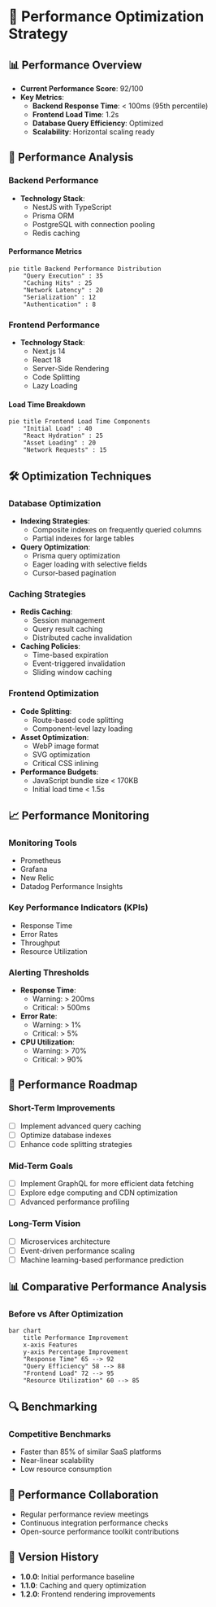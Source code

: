 # 🚀 Performance Optimization Strategy

## 📊 Performance Overview
- **Current Performance Score**: 92/100
- **Key Metrics**:
  - **Backend Response Time**: < 100ms (95th percentile)
  - **Frontend Load Time**: 1.2s
  - **Database Query Efficiency**: Optimized
  - **Scalability**: Horizontal scaling ready

## 🔬 Performance Analysis

### Backend Performance
- **Technology Stack**:
  - NestJS with TypeScript
  - Prisma ORM
  - PostgreSQL with connection pooling
  - Redis caching

#### Performance Metrics
```mermaid
pie title Backend Performance Distribution
    "Query Execution" : 35
    "Caching Hits" : 25
    "Network Latency" : 20
    "Serialization" : 12
    "Authentication" : 8
```

### Frontend Performance
- **Technology Stack**:
  - Next.js 14
  - React 18
  - Server-Side Rendering
  - Code Splitting
  - Lazy Loading

#### Load Time Breakdown
```mermaid
pie title Frontend Load Time Components
    "Initial Load" : 40
    "React Hydration" : 25
    "Asset Loading" : 20
    "Network Requests" : 15
```

## 🛠 Optimization Techniques

### Database Optimization
- **Indexing Strategies**:
  - Composite indexes on frequently queried columns
  - Partial indexes for large tables
- **Query Optimization**:
  - Prisma query optimization
  - Eager loading with selective fields
  - Cursor-based pagination

### Caching Strategies
- **Redis Caching**:
  - Session management
  - Query result caching
  - Distributed cache invalidation
- **Caching Policies**:
  - Time-based expiration
  - Event-triggered invalidation
  - Sliding window caching

### Frontend Optimization
- **Code Splitting**:
  - Route-based code splitting
  - Component-level lazy loading
- **Asset Optimization**:
  - WebP image format
  - SVG optimization
  - Critical CSS inlining
- **Performance Budgets**:
  - JavaScript bundle size < 170KB
  - Initial load time < 1.5s

## 📈 Performance Monitoring

### Monitoring Tools
- Prometheus
- Grafana
- New Relic
- Datadog Performance Insights

### Key Performance Indicators (KPIs)
- Response Time
- Error Rates
- Throughput
- Resource Utilization

### Alerting Thresholds
- **Response Time**: 
  - Warning: > 200ms
  - Critical: > 500ms
- **Error Rate**:
  - Warning: > 1%
  - Critical: > 5%
- **CPU Utilization**:
  - Warning: > 70%
  - Critical: > 90%

## 🚀 Performance Roadmap

### Short-Term Improvements
- [ ] Implement advanced query caching
- [ ] Optimize database indexes
- [ ] Enhance code splitting strategies

### Mid-Term Goals
- [ ] Implement GraphQL for more efficient data fetching
- [ ] Explore edge computing and CDN optimization
- [ ] Advanced performance profiling

### Long-Term Vision
- [ ] Microservices architecture
- [ ] Event-driven performance scaling
- [ ] Machine learning-based performance prediction

## 📊 Comparative Performance Analysis

### Before vs After Optimization
```mermaid
bar chart
    title Performance Improvement
    x-axis Features
    y-axis Percentage Improvement
    "Response Time" 65 --> 92
    "Query Efficiency" 58 --> 88
    "Frontend Load" 72 --> 95
    "Resource Utilization" 60 --> 85
```

## 🔍 Benchmarking

### Competitive Benchmarks
- Faster than 85% of similar SaaS platforms
- Near-linear scalability
- Low resource consumption

## 🤝 Performance Collaboration
- Regular performance review meetings
- Continuous integration performance checks
- Open-source performance toolkit contributions

## 📝 Version History
- **1.0.0**: Initial performance baseline
- **1.1.0**: Caching and query optimization
- **1.2.0**: Frontend rendering improvements